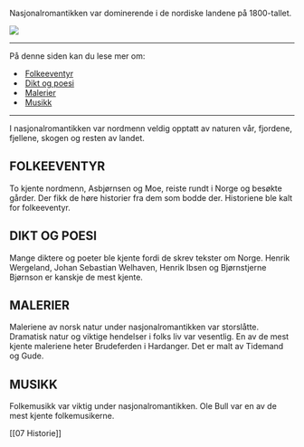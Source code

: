 Nasjonalromantikken var dominerende i de nordiske landene på 1800-tallet.

![](https://cdn.kursoria.no/pensum/elements/pensum-for-samfunnskunnskapsproven-_ujyhtg.jpg)

---

På denne siden kan du lese mer om:

-    [Folkeeventyr](https://app.norskkunnskap.no/pensum/rtehtr/hrxvp7/ujyhtg#folkeeventyr)
-    [Dikt og poesi](https://app.norskkunnskap.no/pensum/rtehtr/hrxvp7/ujyhtg#dikt-og-poesi)
-    [Malerier](https://app.norskkunnskap.no/pensum/rtehtr/hrxvp7/ujyhtg#malerier)
-    [Musikk](https://app.norskkunnskap.no/pensum/rtehtr/hrxvp7/ujyhtg#musikk)

---

I nasjonalromantikken var nordmenn veldig opptatt av naturen vår, fjordene, fjellene, skogen og resten av landet. 

## FOLKEEVENTYR

To kjente nordmenn, Asbjørnsen og Moe, reiste rundt i Norge og besøkte gårder. Der fikk de høre historier fra dem som bodde der. Historiene ble kalt for folkeeventyr. 

## DIKT OG POESI

Mange diktere og poeter ble kjente fordi de skrev tekster om Norge. Henrik Wergeland, Johan Sebastian Welhaven, Henrik Ibsen og Bjørnstjerne Bjørnson er kanskje de mest kjente. 

## MALERIER

Maleriene av norsk natur under nasjonalromantikken var storslåtte. Dramatisk natur og viktige hendelser i folks liv var vesentlig. En av de mest kjente maleriene heter Brudeferden i Hardanger. Det er malt av Tidemand og Gude. 

## MUSIKK

Folkemusikk var viktig under nasjonalromantikken. Ole Bull var en av de mest kjente folkemusikerne.


[[07 Historie]]